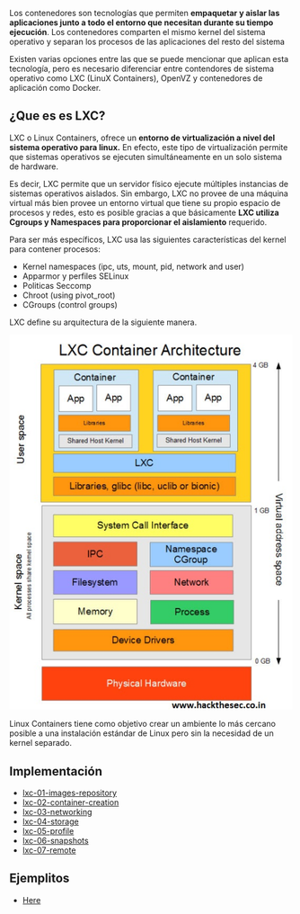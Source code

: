 Los contenedores son tecnologías que permiten **empaquetar y aislar las aplicaciones junto a todo el entorno que necesitan durante su tiempo ejecución**. Los contenedores comparten el mismo kernel del sistema operativo y separan los procesos de las aplicaciones del resto del sistema 

Existen varias opciones entre las que se puede mencionar que aplican esta tecnología, pero es necesario diferenciar entre contendores de sistema operativo como LXC (LinuX Containers), OpenVZ y contenedores de aplicación como Docker.


## ¿Que es es LXC?
LXC o  Linux Containers, ofrece un **entorno de virtualización a nivel del sistema operativo para linux.**  En efecto, este tipo de virtualización permite que sistemas operativos se ejecuten simultáneamente en un solo sistema de hardware.

Es decir, LXC permite que un servidor físico ejecute múltiples instancias de sistemas operativos aislados. Sin embargo, LXC no provee de una máquina virtual más bien provee un entorno virtual que tiene su propio espacio de procesos y redes, esto es posible gracias a que básicamente **LXC utiliza Cgroups y Namespaces para proporcionar el aislamiento** requerido. 

Para ser más específicos, LXC usa las siguientes características del kernel para contener procesos:
- Kernel namespaces (ipc, uts, mount, pid, network and user)
- Apparmor y  perfiles SELinux
- Politicas Seccomp
- Chroot (using pivot_root)
- CGroups (control groups)

LXC define su arquitectura de la siguiente manera.

<p align="center">
<img src="img/lxc-architecture.jpg">
</p>

Linux Containers tiene como objetivo crear un ambiente lo más cercano posible a una instalación estándar de Linux pero sin la necesidad de un kernel separado.


## Implementación
- [lxc-01-images-repository](lxc-01-images-repository.md)
- [lxc-02-container-creation](lxc-02-container-creation.md)
- [lxc-03-networking](lxc-03-networking.md)
- [lxc-04-storage](lxc-04-storage.md)
- [lxc-05-profile](lxc-05-profile.md)
- [lxc-06-snapshots](lxc-06-snapshots.md)
- [lxc-07-remote](lxc-07-remote.md)

## Ejemplitos
- [Here](examples/) 